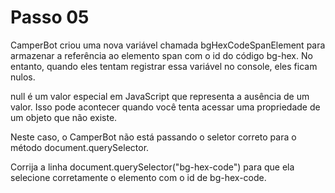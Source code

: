 # Passo 05

CamperBot criou uma nova variável chamada bgHexCodeSpanElement para armazenar a referência ao elemento span com o id do código bg-hex. No entanto, quando eles tentam registrar essa variável no console, eles ficam nulos.

null é um valor especial em JavaScript que representa a ausência de um valor. Isso pode acontecer quando você tenta acessar uma propriedade de um objeto que não existe.

Neste caso, o CamperBot não está passando o seletor correto para o método document.querySelector.

Corrija a linha document.querySelector("bg-hex-code") para que ela selecione corretamente o elemento com o id de bg-hex-code.